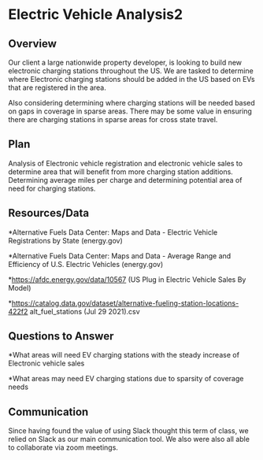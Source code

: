 # Electric Vehicle Analysis2 


## Overview 

Our client a large nationwide property developer, is looking to build new electronic charging stations throughout the US.  We are tasked to determine where Electronic charging stations should be added in the US based on EVs that are registered in the area.  

Also considering determining where charging stations will be needed based on gaps in coverage in sparse areas.  There may be some value in ensuring there are charging stations in sparse areas for cross state travel.


## Plan

Analysis of Electronic vehicle registration and electronic vehicle sales to determine area that will benefit from more charging station additions.  Determining average miles per charge and determining potential area of need for charging stations.  


## Resources/Data

*Alternative Fuels Data Center: Maps and Data - Electric Vehicle Registrations by State (energy.gov)

*Alternative Fuels Data Center: Maps and Data - Average Range and Efficiency of U.S. Electric Vehicles (energy.gov)

*https://afdc.energy.gov/data/10567     (US Plug in Electric Vehicle Sales By Model)

*https://catalog.data.gov/dataset/alternative-fueling-station-locations-422f2   alt_fuel_stations (Jul 29 2021).csv


## Questions to Answer

*What areas will need EV charging stations with the steady increase of Electronic vehicle sales

*What areas may need EV charging stations due to sparsity of coverage needs



## Communication

Since having found the value of using Slack thought this term of class, we relied on Slack as our main communication tool.  We also were also all able to collaborate via zoom meetings.

